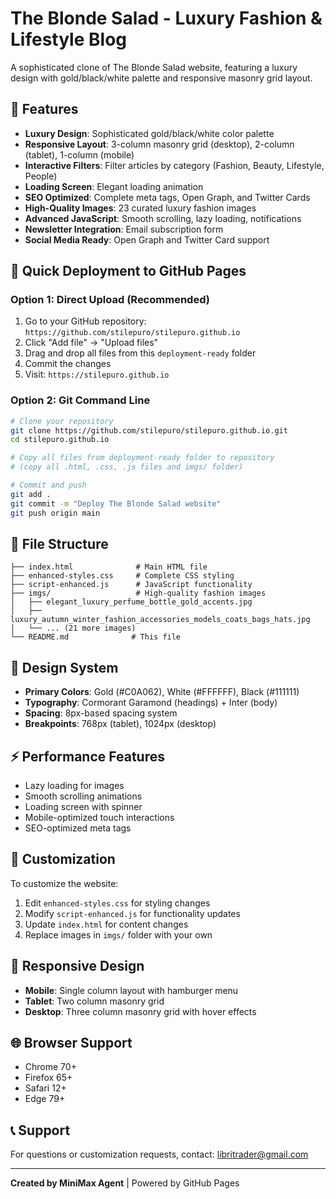 # The Blonde Salad - Luxury Fashion & Lifestyle Blog

A sophisticated clone of The Blonde Salad website, featuring a luxury design with gold/black/white palette and responsive masonry grid layout.

## 🌟 Features

- **Luxury Design**: Sophisticated gold/black/white color palette
- **Responsive Layout**: 3-column masonry grid (desktop), 2-column (tablet), 1-column (mobile)
- **Interactive Filters**: Filter articles by category (Fashion, Beauty, Lifestyle, People)
- **Loading Screen**: Elegant loading animation
- **SEO Optimized**: Complete meta tags, Open Graph, and Twitter Cards
- **High-Quality Images**: 23 curated luxury fashion images
- **Advanced JavaScript**: Smooth scrolling, lazy loading, notifications
- **Newsletter Integration**: Email subscription form
- **Social Media Ready**: Open Graph and Twitter Card support

## 🚀 Quick Deployment to GitHub Pages

### Option 1: Direct Upload (Recommended)
1. Go to your GitHub repository: `https://github.com/stilepuro/stilepuro.github.io`
2. Click "Add file" → "Upload files"
3. Drag and drop all files from this `deployment-ready` folder
4. Commit the changes
5. Visit: `https://stilepuro.github.io`

### Option 2: Git Command Line
```bash
# Clone your repository
git clone https://github.com/stilepuro/stilepuro.github.io.git
cd stilepuro.github.io

# Copy all files from deployment-ready folder to repository
# (copy all .html, .css, .js files and imgs/ folder)

# Commit and push
git add .
git commit -m "Deploy The Blonde Salad website"
git push origin main
```

## 📁 File Structure

```
├── index.html              # Main HTML file
├── enhanced-styles.css     # Complete CSS styling
├── script-enhanced.js      # JavaScript functionality
├── imgs/                   # High-quality fashion images
│   ├── elegant_luxury_perfume_bottle_gold_accents.jpg
│   ├── luxury_autumn_winter_fashion_accessories_models_coats_bags_hats.jpg
│   └── ... (21 more images)
└── README.md              # This file
```

## 🎨 Design System

- **Primary Colors**: Gold (#C0A062), White (#FFFFFF), Black (#111111)
- **Typography**: Cormorant Garamond (headings) + Inter (body)
- **Spacing**: 8px-based spacing system
- **Breakpoints**: 768px (tablet), 1024px (desktop)

## ⚡ Performance Features

- Lazy loading for images
- Smooth scrolling animations
- Loading screen with spinner
- Mobile-optimized touch interactions
- SEO-optimized meta tags

## 🔧 Customization

To customize the website:
1. Edit `enhanced-styles.css` for styling changes
2. Modify `script-enhanced.js` for functionality updates
3. Update `index.html` for content changes
4. Replace images in `imgs/` folder with your own

## 📱 Responsive Design

- **Mobile**: Single column layout with hamburger menu
- **Tablet**: Two column masonry grid
- **Desktop**: Three column masonry grid with hover effects

## 🌐 Browser Support

- Chrome 70+
- Firefox 65+
- Safari 12+
- Edge 79+

## 📞 Support

For questions or customization requests, contact: libritrader@gmail.com

---

**Created by MiniMax Agent** | Powered by GitHub Pages